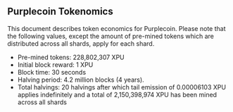 ## Purplecoin Tokenomics
This document describes token economics for Purplecoin. Please note that the following values, except the amount of pre-mined tokens which are distributed across all shards, apply for each shard.
* Pre-mined tokens: 228,802,307 XPU
* Initial block reward: 1 XPU
* Block time: 30 seconds
* Halving period: 4.2 million blocks (4 years).
* Total halvings: 20 halvings after which tail emission of 0.00006103 XPU applies indefinitely and a total of 2,150,398,974 XPU has been mined across all shards
